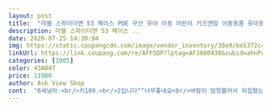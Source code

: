 ```yaml
---
layout: post 
title:  "마블 스파이더맨 53 페이스 POE 우산 유아 아동 어린이 키즈앤맘 아동용품 유아용품 캐릭터용품 어린이집 단체선물" 
description: 마블 스파이더맨 53 페이스 ..
date: 2020-07-25 14:30:04 
img: https://static.coupangcdn.com/image/vendor_inventory/30a9/be5372cc46392f75dda1262cdbc1fe306911336798e5721fa822902945cb.jpg 
linkUrl: https://link.coupang.com/re/AFFSDP?lptag=AF3600438&subid=ahnPublicAsk&pageKey=1621082283&itemId=2766220690&vendorItemId=70756085200&traceid=V0-113-4c4c644a09b2cce6 
categories: [1005] 
color: 43A047 
price: 11900 
author: Ask View Shop 
cont:  "6세남아.<br/>키109.<br/>2입니다^^너무좋네요<br/>바람이 엄청불어서 뒤집혔는데 ㅎㅎ 튼튼해요<br/>우선아이가 엄청 좋아해서 ㅋ<br/>투명우산이지만 허술해보이지않고 질도좋네요 자동도잘됩니다 키작은 초1인데 초2정도까진 크기가 괜찮을것같네요<br/>" 
---
```

